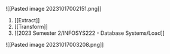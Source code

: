 ![[Pasted image 20231017002151.png]]

1. [[Extract]]
2. [[Transform]]
3. [[2023 Semester 2/INFOSYS222 - Database Systems/Load]]

![[Pasted image 20231017003208.png]]

